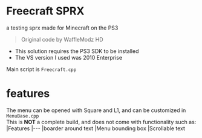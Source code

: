 # Freecraft SPRX
a testing sprx made for Minecraft on the PS3
> Original code by WaffleModz HD

- This solution requires the PS3 SDK to be installed
- The VS version I used was 2010 Enterprise

Main script is `Freecraft.cpp`

# features
The menu can be opened with Square and L1, and can be customized in `MenuBase.cpp`  
This is **NOT** a complete build, and does not come with
functionality such as:
|Features
|---
|boarder around text
|Menu bounding box
|Scrollable text
